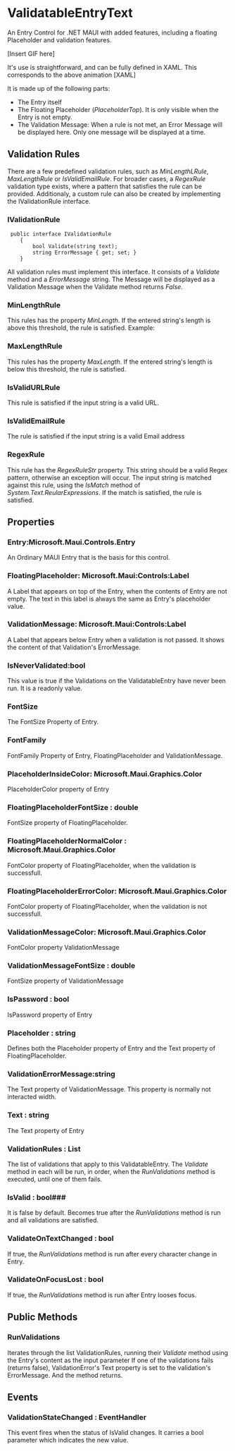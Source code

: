 # ValidatableEntryText
An Entry Control for .NET MAUI with added features, including a floating Placeholder and validation features.

[Insert GIF here]

It's use is straightforward, and can be fully defined in XAML. This corresponds to the above animation
[XAML]

It is made up of the following parts:
 - The Entry itself
 - The Floating Placeholder (*PlaceholderTop*). It is only visible when the Entry is not empty.
 - The Validation Message: When a rule is not met, an Error Message will be displayed here. Only one message will be displayed at a time.
 
## Validation Rules ##
There are a few predefined validation rules, such as *MinLengthLRule*, *MaxLengthRule* or *IsValidEmailRule*. For broader cases, a *RegexRule* validation 
type exists, where a pattern that satisfies the rule can be provided. Additionaly, a custom rule can also be created by implementing the IValidationRule interface.

### IValidationRule ###
```
 public interface IValidationRule
    {
        bool Validate(string text);
        string ErrorMessage { get; set; }
    }
```
All validation rules must implement this interface. It consists of a *Validate* method and a *ErrorMessage* string. The Message will be displayed as a Validation 
Message when the Validate method returns *False*.

### MinLengthRule ###
This rules has the property *MinLength*. If the entered string's length is above this threshold, the rule is satisfied.
Example:

### MaxLengthRule ###
This rules has the property *MaxLength*. If the entered string's length is below this threshold, the rule is satisfied.

### IsValidURLRule ###
This rule is satisfied if the input string is a valid URL.

### IsValidEmailRule ###
The rule is satisfied if the input string is a valid Email address

### RegexRule ###
This rule has the *RegexRuleStr* property. This string should be a valid Regex pattern, otherwise an exception will occur.
The input string is matched against this rule, using the *IsMatch* method of *System.Text.ReularExpressions*. If the match is satisfied, the rule is satisfied.

## Properties ##
### Entry:Microsoft.Maui.Controls.Entry ###
An Ordinary MAUI Entry that is the basis for this control.
### FloatingPlaceholder: Microsoft.Maui:Controls:Label ###
A Label that appears on top of the Entry, when the contents of Entry are not empty. 
The text in this label is always the same as Entry's placeholder value.

### ValidationMessage: Microsoft.Maui:Controls:Label ###
A Label that appears below Entry when a validation is not passed. It shows the content
of that Validation's ErrorMessage.

### IsNeverValidated:bool ###
This value is true if the Validations on the ValidatableEntry have never been run. It is a readonly value.

### FontSize ###
The FontSize Property of Entry.

### FontFamily ###
FontFamily Property of Entry, FloatingPlaceholder and ValidationMessage.

### PlaceholderInsideColor: Microsoft.Maui.Graphics.Color ###
PlaceholderColor property of Entry

### FloatingPlaceholderFontSize : double  ###
FontSize property of FloatingPlaceholder.

### FloatingPlaceholderNormalColor : Microsoft.Maui.Graphics.Color  ###
FontColor property of FloatingPlaceholder, when the validation is successfull.

### FloatingPlaceholderErrorColor: Microsoft.Maui.Graphics.Color ###
FontColor property of FloatingPlaceholder, when the validation is not successfull.

### ValidationMessageColor: Microsoft.Maui.Graphics.Color ###
FontColor property ValidationMessage

### ValidationMessageFontSize : double ###
FontSize property of ValidationMessage

### IsPassword : bool ###
IsPassword property of Entry

### Placeholder : string ###
Defines both the Placeholder property of Entry and the Text property of FloatingPlaceholder.

### ValidationErrorMessage:string ###
The Text property of ValidationMessage. This property is normally not interacted width.

### Text : string ###
The Text property of Entry

### ValidationRules : List<IValidationRule> ###
The list of validations that apply to this ValidatableEntry. The *Validate* method in each will be run, in order, when 
the *RunValidations* method is executed, until one of them fails.

### IsValid : bool###
It is false by default. Becomes true after the *RunValidations* method is run and all validations are satisfied.

### ValidateOnTextChanged : bool ###
If true, the *RunValidations* method is run after every character change in Entry.

### ValidateOnFocusLost : bool ###
If true, the *RunValidations* method is run after Entry looses focus.

## Public Methods ##
### RunValidations ### 
Iterates through the list ValidationRules, running their *Validate* method using the Entry's content as the input parameter
If one of the validations fails (returns false), ValidationError's Text property is set to the validation's ErrorMessage. And
the method returns.

## Events ##
### ValidationStateChanged : EventHandler<bool> ###
This event fires when the status of IsValid changes. It carries a bool parameter which indicates the new value.

